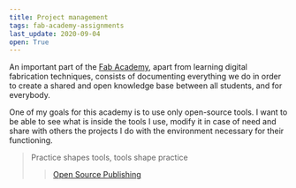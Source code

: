 ```yaml
---
title: Project management
tags: fab-academy-assignments
last_update: 2020-09-04
open: True
---
```


An important part of the [Fab Academy](https://fabacademy.org/), apart from learning digital fabrication techniques, consists of documenting everything we do in order to create a shared and open knowledge base between all students, and for everybody.

One of my goals for this academy is to use only open-source tools. I want to be able to see what is inside the tools I use, modify it in case of need and share with others the projects I do with the environment necessary for their functioning.

> Practice shapes tools, tools shape practice
> > [Open Source Publishing](http://osp.kitchen/)
